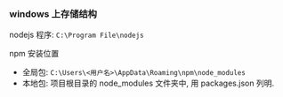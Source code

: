 ### windows 上存储结构

nodejs 程序: `C:\Program File\nodejs`

npm 安装位置
- 全局包: `C:\Users\<用户名>\AppData\Roaming\npm\node_modules`
- 本地包: 项目根目录的 node_modules 文件夹中, 用 packages.json 列明.